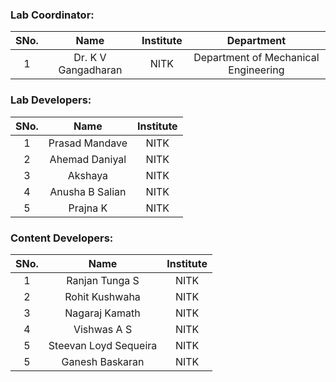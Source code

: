 <!-- Remove all lines above this line before making changes to the file -->

### Lab Coordinator:

| SNo. |        Name         | Institute |              Department              |
| :--: | :-----------------: | :-------: | :----------------------------------: |
|  1   | Dr. K V Gangadharan |   NITK    | Department of Mechanical Engineering |

### Lab Developers:

| SNo. |      Name       | Institute |
| :--: | :-------------: | :-------: |
|  1   | Prasad Mandave  |   NITK    |
|  2   | Ahemad Daniyal  |   NITK    |
|  3   |     Akshaya     |   NITK    |
|  4   | Anusha B Salian |   NITK    |
|  5   |    Prajna K     |   NITK    |
### Content Developers:

| SNo. |         Name          | Institute |
| :--: | :-------------------: | :-------: |
|  1   |    Ranjan Tunga S     |   NITK    |
|  2   |    Rohit Kushwaha     |   NITK    |
|  3   |    Nagaraj Kamath     |   NITK    |
|  4   |      Vishwas A S      |   NITK    |
|  5   | Steevan Loyd Sequeira |   NITK    |
|  5   |    Ganesh Baskaran    |   NITK    |
